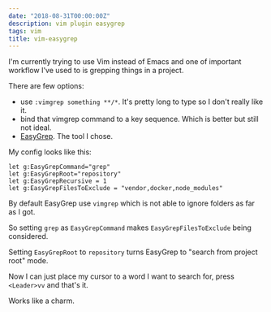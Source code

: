 ```yaml
---
date: "2018-08-31T00:00:00Z"
description: vim plugin easygrep
tags: vim
title: vim-easygrep
---
```


I'm currently trying to use Vim instead of Emacs and one of important workflow I've used to
is grepping things in a project.

There are few options:

* use `:vimgrep something **/*`. It's pretty long to type so I don't really like it.
* bind that vimgrep command to a key sequence. Which is better but still not ideal.
* [EasyGrep](https://github.com/dkprice/vim-easygrep). The tool I chose.

My config looks like this:

```vim
let g:EasyGrepCommand="grep"
let g:EasyGrepRoot="repository"
let g:EasyGrepRecursive = 1
let g:EasyGrepFilesToExclude = "vendor,docker,node_modules"
```

By default EasyGrep use `vimgrep` which is not able to ignore folders as far as I got.

So setting `grep` as `EasyGrepCommand` makes `EasyGrepFilesToExclude` being considered.

Setting `EasyGrepRoot` to `repository` turns EasyGrep to "search from project root" mode.

Now I can just place my cursor to a word I want to search for, press `<Leader>vv` and that's it.

Works like a charm.
